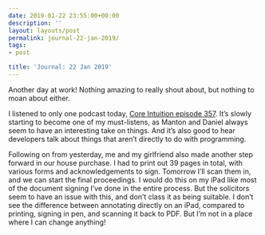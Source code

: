 ```yaml
---
date: 2019-01-22 23:55:00+00:00
description: ''
layout: layouts/post
permalink: journal-22-jan-2019/
tags:
- post

title: 'Journal: 22 Jan 2019'
---
```


<p>Another day at work! Nothing amazing to really shout about, but nothing to moan about either.</p>
<p>I listened to only one podcast today, <a href="https://coreint.org/2019/01/episode-357-it-was-actually-kinda-fun/">Core Intuition episode 357</a>. It’s slowly starting to become one of my must-listens, as Manton and Daniel always seem to have an interesting take on things. And it&#8217;s also good to hear developers talk about things that aren&#8217;t directly to do with programming.</p>
<p>Following on from yesterday, me and my girlfriend also made another step forward in our house purchase. I had to print out 39 pages in total, with various forms and acknowledgements to sign. Tomorrow I&#8217;ll scan them in, and we can start the final proceedings. I would do this on my iPad like most of the document signing I&#8217;ve done in the entire process. But the solicitors seem to have an issue with this, and don&#8217;t class it as being suitable. I don&#8217;t see the difference between annotating directly on an iPad, compared to printing, signing in pen, and scanning it back to PDF. But I&#8217;m not in a place where I can change anything!</p>
